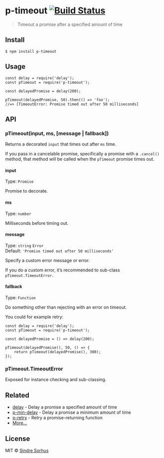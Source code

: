p-timeout [![Build Status](https://travis-ci.org/sindresorhus/p-timeout.svg?branch=master)](https://travis-ci.org/sindresorhus/p-timeout)
=========================================================================================================================================

> Timeout a promise after a specified amount of time

Install
-------

    $ npm install p-timeout

Usage
-----

    const delay = require('delay');
    const pTimeout = require('p-timeout');

    const delayedPromise = delay(200);

    pTimeout(delayedPromise, 50).then(() => 'foo');
    //=> [TimeoutError: Promise timed out after 50 milliseconds]

API
---

### pTimeout(input, ms, \[message | fallback\])

Returns a decorated `input` that times out after `ms` time.

If you pass in a cancelable promise, specifically a promise with a `.cancel()` method, that method will be called when the `pTimeout` promise times out.

#### input

Type: `Promise`

Promise to decorate.

#### ms

Type: `number`

Milliseconds before timing out.

#### message

Type: `string` `Error`  
Default: `'Promise timed out after 50 milliseconds'`

Specify a custom error message or error.

If you do a custom error, it’s recommended to sub-class `pTimeout.TimeoutError`.

#### fallback

Type: `Function`

Do something other than rejecting with an error on timeout.

You could for example retry:

    const delay = require('delay');
    const pTimeout = require('p-timeout');

    const delayedPromise = () => delay(200);

    pTimeout(delayedPromise(), 50, () => {
        return pTimeout(delayedPromise(), 300);
    });

### pTimeout.TimeoutError

Exposed for instance checking and sub-classing.

Related
-------

-   [delay](https://github.com/sindresorhus/delay) - Delay a promise a specified amount of time
-   [p-min-delay](https://github.com/sindresorhus/p-min-delay) - Delay a promise a minimum amount of time
-   [p-retry](https://github.com/sindresorhus/p-retry) - Retry a promise-returning function
-   [More…](https://github.com/sindresorhus/promise-fun)

License
-------

MIT © [Sindre Sorhus](https://sindresorhus.com)
